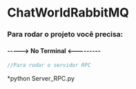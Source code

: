 # ChatWorldRabbitMQ

### Para rodar o projeto você precisa:

#### -----> No Terminal <---------

~~~javascript 
//Para rodar o servidor RPC
~~~
*python Server_RPC.py 
